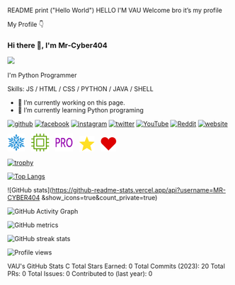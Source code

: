 README
 print ("Hello World")
HELLO I'M VAU Welcome bro it’s my profile  

My Profile 👇


### Hi there 👋, I'm Mr-Cyber404
![]([github]/images/icon.png )

I'm Python Programmer 

Skills: JS / HTML / CSS / PYTHON / JAVA / SHELL 

- 🔭 I’m currently working on this page. 
- 🌱 I’m currently learning Python programing 


[<img src='https://cdn.jsdelivr.net/npm/simple-icons@3.0.1/icons/github.svg' alt='github' height='40'>](https://github.com/MR-CYBER404 )  [<img src='https://cdn.jsdelivr.net/npm/simple-icons@3.0.1/icons/facebook.svg' alt='facebook' height='40'>](https://www.facebook.com/MR-CYBER404)  [<img src='https://cdn.jsdelivr.net/npm/simple-icons@3.0.1/icons/instagram.svg' alt='instagram' height='40'>](https://www.instagram.com/md_masud_rana_98/)  [<img src='https://cdn.jsdelivr.net/npm/simple-icons@3.0.1/icons/twitter.svg' alt='twitter' height='40'>](https://twitter.com/Error )  [<img src='https://cdn.jsdelivr.net/npm/simple-icons@3.0.1/icons/youtube.svg' alt='YouTube' height='40'>](https://www.youtube.com/channel/Error )  [<img src='https://cdn.jsdelivr.net/npm/simple-icons@3.0.1/icons/reddit.svg' alt='Reddit' height='40'>](https://www.reddit.com/user/Haha )  [<img src='https://cdn.jsdelivr.net/npm/simple-icons@3.0.1/icons/icloud.svg' alt='website' height='40'>](Error )  

<a href='https://archiveprogram.github.com/'><img src='https://raw.githubusercontent.com/acervenky/animated-github-badges/master/assets/acbadge.gif' width='40' height='40'></a> <a href='https://docs.github.com/en/developers'><img src='https://raw.githubusercontent.com/acervenky/animated-github-badges/master/assets/devbadge.gif' width='40' height='40'></a> <a href='https://github.com/pricing'><img src='https://raw.githubusercontent.com/acervenky/animated-github-badges/master/assets/pro.gif' width='40' height='40'></a> <a href='https://stars.github.com/'><img src='https://raw.githubusercontent.com/acervenky/animated-github-badges/master/assets/starbadge.gif' width='35' height='35'></a> <a href='https://docs.github.com/en/github/supporting-the-open-source-community-with-github-sponsors'><img src='https://raw.githubusercontent.com/acervenky/animated-github-badges/master/assets/sponsorbadge.gif' width='35' height='35'></a> 

[![trophy](https://github-profile-trophy.vercel.app/?username=MR-CYBER404 )](https://github.com/ryo-ma/github-profile-trophy)

[![Top Langs](https://github-readme-stats.vercel.app/api/top-langs/?username=MR-CYBER404 )](https://github.com/anuraghazra/github-readme-stats)

![GitHub stats](https://github-readme-stats.vercel.app/api?username=MR-CYBER404 &show_icons=true&count_private=true)  

![GitHub Activity Graph](https://activity-graph.herokuapp.com/graph?username=MR-CYBER404 )  

![GitHub metrics](https://metrics.lecoq.io/MR-CYBER404 )  

![GitHub streak stats](https://streak-stats.demolab.com/?user=MR-CYBER404 )  

![Profile views](https://gpvc.arturio.dev/MR-CYBER404 )  


VAU's GitHub Stats
C
Total Stars Earned:
0
Total Commits (2023):
20
Total PRs:
0
Total Issues:
0
Contributed to (last year):
0
